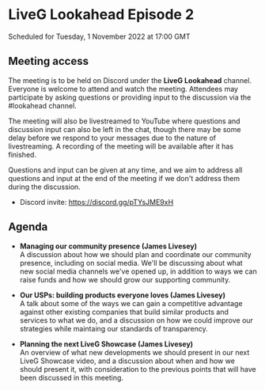 # LiveG Lookahead Episode 2
Scheduled for Tuesday, 1 November 2022 at 17:00 GMT

## Meeting access
The meeting is to be held on Discord under the **LiveG Lookahead** channel. Everyone is welcome to attend and watch the meeting. Attendees may participate by asking questions or providing input to the discussion via the #lookahead channel.

The meeting will also be livestreamed to YouTube where questions and discussion input can also be left in the chat, though there may be some delay before we respond to your messages due to the nature of livestreaming. A recording of the meeting will be available after it has finished.

Questions and input can be given at any time, and we aim to address all questions and input at the end of the meeting if we don't address them during the discussion.

* Discord invite: https://discord.gg/pTYsJME9xH

## Agenda
* **Managing our community presence (James Livesey)**<br>
  A discussion about how we should plan and coordinate our community presence, including on social media. We'll be discussing about what new social media channels we've opened up, in addition to ways we can raise funds and how we should grow our supporting community.

* **Our USPs: building products everyone loves (James Livesey)**<br>
  A talk about some of the ways we can gain a competitive advantage against other existing companies that build similar products and services to what we do, and a discussion on how we could improve our strategies while maintaing our standards of transparency.

* **Planning the next LiveG Showcase (James Livesey)**<br>
  An overview of what new developments we should present in our next LiveG Showcase video, and a discussion about when and how we should present it, with consideration to the previous points that will have been discussed in this meeting.
